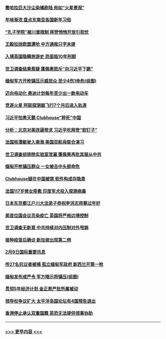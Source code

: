 #### [撒哈拉巨大沙尘染橘欧陆  宛如“火星景观”](../pages/prog202/a103051190.md?t=02101651) 
#### [年味渐浓 盘点东南亚各国新年习俗](../pages/prog202/a103051189.md?t=02101651) 
#### [“孔子学院”被川普限制 拜登悄悄开放引担忧](../pages/prog202/a103051191.md?t=02101651) 
#### [王毅拉拢欧盟遭呛 中方通报只字未提](../pages/prog202/a103051157.md?t=02101651) 
#### [入境英国隐瞒旅游史 恐面临10年刑期](../pages/prog202/a103051155.md?t=02101651) 
#### [世卫调查结果惹疑 蓬佩奥怒斥“向习近平下跪”](../pages/prog202/a103051116.md?t=02101651) 
#### [缅甸军方开枪镇压示威民众 至少4伤1命危(组图)](../pages/prog202/a103051054.md?t=02101651) 
#### [迈向电动化 奥迪计划每年至少出一款电动车](../pages/prog202/a103051032.md?t=02101651) 
#### [竞逐火星 阿联探测器飞行7个月后进入轨道](../pages/prog202/a103051010.md?t=02101651) 
#### [习近平怕黑天鹅  Clubhouse“猝死”中国](../pages/prog202/a103050965.md?t=02101651) 
#### [分析：北京对美连逼带求 习近平吃拜登“软钉子”](../pages/prog202/a103050943.md?t=02101651) 
#### [法国核潜艇驶入南海 美国双航母联合演习](../pages/prog202/a103050884.md?t=02101651) 
#### [世卫调查组排除实验室泄漏 蓬佩奥再批其服从中共](../pages/prog202/a103050889.md?t=02101651) 
#### [缅甸开枪镇压群众 一女被击中头部命危](../pages/prog202/a103050892.md?t=02101651) 
#### [Clubhouse疑在中国被禁 软件构成存隐患](../pages/prog202/a103050877.md?t=02101651) 
#### [法国117岁修女痊愈 印度军犬投入探测病毒](../pages/prog202/a103050867.md?t=02101651) 
#### [日本东京都江户川大法弟子恭祝李洪志师尊过年好](../pages/prog202/a103050816.md?t=02101651) 
#### [美首位国会议员染疫亡 英国将严格边境控制](../pages/prog202/a103050718.md?t=02101651) 
#### [世卫调查无新意 中共持续对内压制对外甩锅](../pages/prog202/a103050715.md?t=02101651) 
#### [接种疫苗后确诊 新加坡出现第二例](../pages/prog202/a103050612.md?t=02101651) 
#### [2月9日国际重要讯息](../pages/prog202/a103050464.md?t=02101651) 
#### [传27名抗议者被捕 孤立缅甸军政府 新西兰开第一枪](../pages/prog202/a103050277.md?t=02101651) 
#### [缅甸发布戒严令 军方暗示将镇压(组图)](../pages/prog202/a103050169.md?t=02101651) 
#### [贯彻5年经济计划 金正恩严批所属被动](../pages/prog202/a103050168.md?t=02101651) 
#### [领导权争议扩大 太平洋岛国论坛有4国预告退出](../pages/prog202/a103050158.md?t=02101651) 
#### [香港停止承认双重国籍 英恐无法提供领事协助](../pages/prog202/a103050147.md?t=02101651) 

----
#### [ >>> 更早内容 <<< ](../indexes/prog202-earlier.md)
